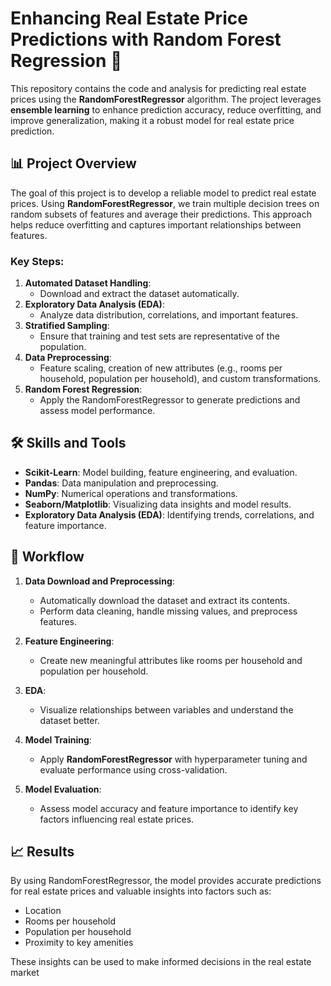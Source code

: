 # Enhancing Real Estate Price Predictions with Random Forest Regression 🏡

This repository contains the code and analysis for predicting real estate prices using the **RandomForestRegressor** algorithm. The project leverages **ensemble learning** to enhance prediction accuracy, reduce overfitting, and improve generalization, making it a robust model for real estate price prediction.

## 📊 Project Overview

The goal of this project is to develop a reliable model to predict real estate prices. Using **RandomForestRegressor**, we train multiple decision trees on random subsets of features and average their predictions. This approach helps reduce overfitting and captures important relationships between features.

### Key Steps:
1. **Automated Dataset Handling**:
   - Download and extract the dataset automatically.
2. **Exploratory Data Analysis (EDA)**:
   - Analyze data distribution, correlations, and important features.
3. **Stratified Sampling**:
   - Ensure that training and test sets are representative of the population.
4. **Data Preprocessing**:
   - Feature scaling, creation of new attributes (e.g., rooms per household, population per household), and custom transformations.
5. **Random Forest Regression**:
   - Apply the RandomForestRegressor to generate predictions and assess model performance.

## 🛠️ Skills and Tools

- **Scikit-Learn**: Model building, feature engineering, and evaluation.
- **Pandas**: Data manipulation and preprocessing.
- **NumPy**: Numerical operations and transformations.
- **Seaborn/Matplotlib**: Visualizing data insights and model results.
- **Exploratory Data Analysis (EDA)**: Identifying trends, correlations, and feature importance.

## 🚀 Workflow

1. **Data Download and Preprocessing**:
   - Automatically download the dataset and extract its contents.
   - Perform data cleaning, handle missing values, and preprocess features.

2. **Feature Engineering**:
   - Create new meaningful attributes like rooms per household and population per household.

3. **EDA**:
   - Visualize relationships between variables and understand the dataset better.

4. **Model Training**:
   - Apply **RandomForestRegressor** with hyperparameter tuning and evaluate performance using cross-validation.

5. **Model Evaluation**:
   - Assess model accuracy and feature importance to identify key factors influencing real estate prices.

## 📈 Results

By using RandomForestRegressor, the model provides accurate predictions for real estate prices and valuable insights into factors such as:

- Location
- Rooms per household
- Population per household
- Proximity to key amenities

These insights can be used to make informed decisions in the real estate market

